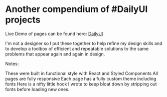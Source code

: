 # Another compendium of #DailyUI projects

Live Demo of pages can be found here:  [DailyUI](https://daily-ui-gp3ecb1ro.vercel.app/)

I'm not a designer so I put these together to help refine my design skills and to develop a toolbox of efficient and repeatable solutions to the same problems that appear again and again in design.

Notes:

These were built in functional style with React and Styled Components
All pages are fully responsive
Each page has a fully custom theme including fonts
Here is a nifty little hook I wrote to keep bloat down by stripping out fonts before loading new ones.
